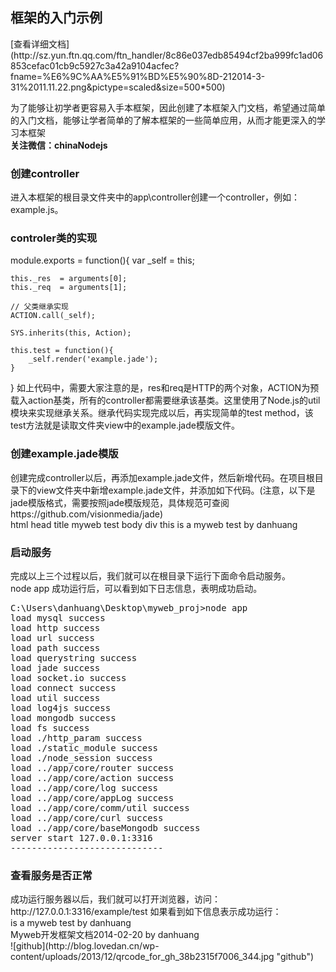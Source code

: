 <h2>框架的入门示例</h2>
[查看详细文档](http://sz.yun.ftn.qq.com/ftn_handler/8c86e037edb85494cf2ba999fc1ad06853cefac01cb9c5927c3a42a9104acfec?fname=%E6%9C%AA%E5%91%BD%E5%90%8D-212014-3-31%2011.11.22.png&pictype=scaled&size=500*500)

为了能够让初学者更容易入手本框架，因此创建了本框架入门文档，希望通过简单的入门文档，能够让学者简单的了解本框架的一些简单应用，从而才能更深入的学习本框架<br/>
<strong>关注微信：chinaNodejs</strong><br/>
<h3>创建controller</h3>
进入本框架的根目录文件夹中的app\controller创建一个controller，例如：example.js。<br/>
<h3>controler类的实现</h3>
module.exports = function(){
    var _self = this;
    
    this._res  = arguments[0];
    this._req  = arguments[1];
    
    // 父类继承实现
    ACTION.call(_self);
    
    SYS.inherits(this, Action);
    
    this.test = function(){
        _self.render('example.jade');
    }
} 
如上代码中，需要大家注意的是，res和req是HTTP的两个对象，ACTION为预载入action基类，所有的controller都需要继承该基类。这里使用了Node.js的util模块来实现继承关系。继承代码实现完成以后，再实现简单的test method，该test方法就是读取文件夹view中的example.jade模版文件。<br/>
<h3>创建example.jade模版</h3>
创建完成controller以后，再添加example.jade文件，然后新增代码。在项目根目录下的view文件夹中新增example.jade文件，并添加如下代码。(注意，以下是jade模版格式，需要按照jade模版规范，具体规范可查阅https://github.com/visionmedia/jade)<br/>
 html
    head
        title myweb test
    body
        div
            this is a myweb test by danhuang 
<h3>启动服务</h3>
完成以上三个过程以后，我们就可以在根目录下运行下面命令启动服务。<br/>
node app
成功运行后，可以看到如下日志信息，表明成功启动。<br/>
<pre>
C:\Users\danhuang\Desktop\myweb_proj>node app
load mysql success
load http success
load url success
load path success
load querystring success
load jade success
load socket.io success
load connect success
load util success
load log4js success
load mongodb success
load fs success
load ./http_param success
load ./static_module success
load ./node_session success
load ../app/core/router success
load ../app/core/action success
load ../app/core/log success
load ../app/core/appLog success
load ../app/core/comm/util success
load ../app/core/curl success
load ../app/core/baseMongodb success
server start 127.0.0.1:3316
-----------------------------
</pre>
<h3>查看服务是否正常</h3>
成功运行服务器以后，我们就可以打开浏览器，访问：http://127.0.0.1:3316/example/test 如果看到如下信息表示成功运行：<br/>
is a myweb test by danhuang<br/>
Myweb开发框架文档2014-02-20 by danhuang<br/>
![github](http://blog.lovedan.cn/wp-content/uploads/2013/12/qrcode_for_gh_38b2315f7006_344.jpg "github") 




